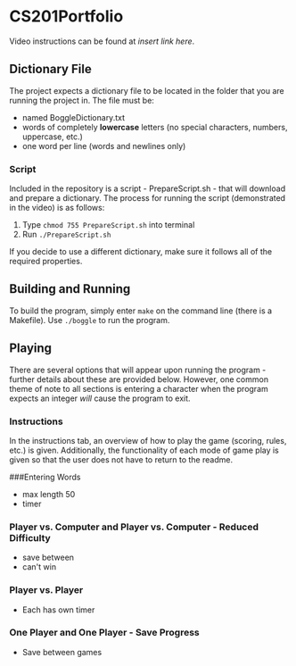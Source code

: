 # CS201Portfolio

Video instructions can be found at *insert link here*.

## Dictionary File
The project expects a dictionary file to be located in the folder that you are running the project in.
The file must be:
  - named BoggleDictionary.txt
  - words of completely **lowercase** letters (no special characters, numbers, uppercase, etc.)
  - one word per line (words and newlines only)

### Script
Included in the repository is a script - PrepareScript.sh - that will download and prepare a dictionary.
The process for running the script (demonstrated in the video) is as follows:
  1. Type `chmod 755 PrepareScript.sh` into terminal
  2. Run `./PrepareScript.sh`

If you decide to use a different dictionary, make sure it follows all of the required properties.

## Building and Running

To build the program, simply enter `make` on the command line (there is a Makefile). Use `./boggle` to run the program.

## Playing

There are several options that will appear upon running the program - further details about these are provided below.
However, one common theme of note to all sections is entering a character when the program expects an integer
*will* cause the program to exit.

### Instructions
In the instructions tab, an overview of how to play the game (scoring, rules, etc.) is given. Additionally, the functionality
of each mode of game play is given so that the user does not have to return to the readme.

###Entering Words
  - max length 50
  - timer

### Player vs. Computer and Player vs. Computer - Reduced Difficulty
  - save between
  - can't win

### Player vs. Player
  - Each has own timer

### One Player and One Player - Save Progress
  - Save between games
